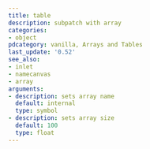 ```yaml
---
title: table
description: subpatch with array
categories:
- object
pdcategory: vanilla, Arrays and Tables
last_update: '0.52'
see_also:
- inlet
- namecanvas
- array
arguments:
- description: sets array name 
  default: internal
  type: symbol
- description: sets array size 
  default: 100
  type: float
---
```

